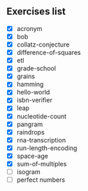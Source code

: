 ## Exercises list

- [x] acronym
- [x] bob
- [x] collatz-conjecture
- [x] difference-of-squares
- [x] etl
- [x] grade-school
- [x] grains
- [x] hamming
- [x] hello-world
- [x] isbn-verifier
- [x] leap
- [x] nucleotide-count
- [x] pangram
- [x] raindrops
- [x] rna-transcription
- [x] run-length-encoding
- [x] space-age
- [x] sum-of-multiples
- [ ] isogram
- [ ] perfect numbers
